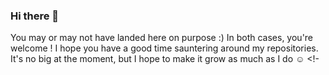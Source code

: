 ### Hi there 👋
You may or may not have landed here on purpose :) In both cases, you're welcome ! I hope you have a good time sauntering around my repositories. It's no big at the moment, but I hope to make it grow as much as I do ☺️ <!-
